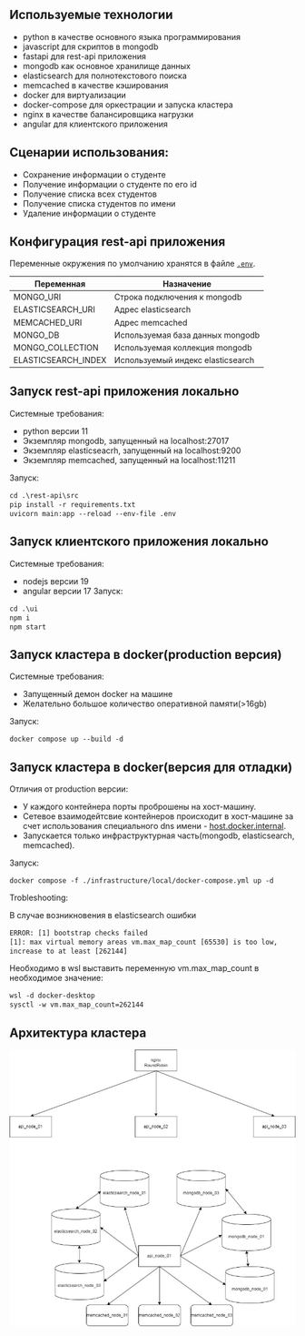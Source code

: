 ## Используемые технологии
- python в качестве основного языка программирования
- javascript для скриптов в mongodb
- fastapi для rest-api приложения
- mongodb как основное хранилище данных
- elasticsearch для полнотекстового поиска
- memcached в качестве кэширования
- docker для виртуализации
- docker-compose для оркестрации и запуска кластера
- nginx в качестве балансировщика нагрузки
- angular для клиентского приложения

## Сценарии использования:
- Сохранение информации о студенте
- Получение информации о студенте по его id
- Получение списка всех студентов
- Получение списка студентов по имени
- Удаление информации о студенте

## Конфигурация rest-api приложения
Переменные окружения по умолчанию хранятся в файле [`.env`](rest-api/src/.env).

| Переменная| Назначение                        |
| -------- |-----------------------------------|
|MONGO_URI| Строка подключения к mongodb      |
|ELASTICSEARCH_URI| Адрес elasticsearch               |
|MEMCACHED_URI| Адрес memcached                   |
|MONGO_DB| Используемая база данных mongodb  |
|MONGO_COLLECTION| Используемая коллекция mongodb    |
|ELASTICSEARCH_INDEX| Используемый индекс elasticsearch |

## Запуск rest-api приложения локально
Системные требования:
- python версии 11
- Экземпляр mongodb, запущенный на localhost:27017
- Экземпляр elasticseacrh, запущенный на localhost:9200
- Экземпляр memcached, запущенный на localhost:11211

Запуск:
```
cd .\rest-api\src
pip install -r requirements.txt
uvicorn main:app --reload --env-file .env
```

## Запуск клиентского приложения локально
Системные требования:
- nodejs версии 19
- angular версии 17
Запуск:
```
cd .\ui
npm i
npm start
```

## Запуск кластера в docker(production версия)
Системные требования:
- Запущенный демон docker на машине
- Желательно большое количество оперативной памяти(>16gb)

Запуск:
```
docker compose up --build -d
```

## Запуск кластера в docker(версия для отладки)
Отличия от production версии:
- У каждого контейнера порты проброшены на хост-машину.
- Сетевое взаимодейтсвие контейнеров происходит в хост-машине за счет использования специального dns имени - [host.docker.internal](1).
- Запускается только инфраструктурная часть(mongodb, elasticsearch, memcached).

Запуск:
```
docker compose -f ./infrastructure/local/docker-compose.yml up -d
```

Trobleshooting:

В случае возникновения в elasticsearch ошибки
```
ERROR: [1] bootstrap checks failed
[1]: max virtual memory areas vm.max_map_count [65530] is too low, increase to at least [262144]
```
Необходимо в wsl выставить переменную vm.max_map_count в необходимое значение:
```
wsl -d docker-desktop
sysctl -w vm.max_map_count=262144
```

## Архитектура кластера
![alt text](img/architecture.jpg "Architecture")

[1]: https://docs.docker.com/desktop/networking/#use-cases-and-workarounds-for-all-platforms